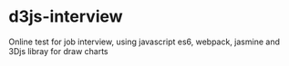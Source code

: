 # d3js-interview
Online test for job interview, using javascript es6, webpack, jasmine and 3Djs libray for draw charts 
